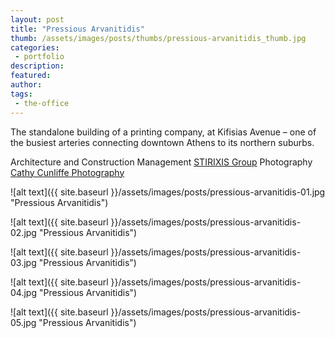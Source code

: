 ```yaml
---
layout: post
title: "Pressious Arvanitidis"
thumb: /assets/images/posts/thumbs/pressious-arvanitidis_thumb.jpg
categories:
 - portfolio
description:
featured:
author: 
tags:
 - the-office
---
```


The standalone building of a printing company, at Kifisias Avenue – one of the busiest arteries connecting downtown Athens to its northern suburbs.

<p class="credits">
    <span class="title">Architecture and Construction Management</span>
        <span class="contributor"><a href="https://stirixis.com">STIRIXIS Group</a></span>
    <span class="title">Photography</span>
        <span class="contributor"><a href="https://www.cathycunliffe.com">Cathy Cunliffe Photography</a></span>
</p>

![alt text]({{ site.baseurl }}/assets/images/posts/pressious-arvanitidis-01.jpg "Pressious Arvanitidis")

![alt text]({{ site.baseurl }}/assets/images/posts/pressious-arvanitidis-02.jpg "Pressious Arvanitidis")

![alt text]({{ site.baseurl }}/assets/images/posts/pressious-arvanitidis-03.jpg "Pressious Arvanitidis")

![alt text]({{ site.baseurl }}/assets/images/posts/pressious-arvanitidis-04.jpg "Pressious Arvanitidis")

![alt text]({{ site.baseurl }}/assets/images/posts/pressious-arvanitidis-05.jpg "Pressious Arvanitidis")
